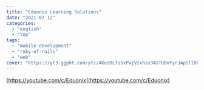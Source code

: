```yaml
---
title: "Eduonix Learning Solutions"
date: "2021-07-12"
categories:
  - "english"
  - "top"
tags:
  - "mobile-development"
  - "ruby-of-rails"
  - "web"
cover: "https://yt3.ggpht.com/ytc/AKedOLTs5xPwjVzxhss34sTUBnFyrJApSllD0pa3oQaOhw=s88-c-k-c0x00ffffff-no-rj"
---
```


[https://youtube.com/c/Eduonix](https://youtube.com/c/Eduonix)
